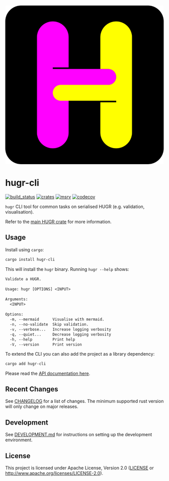 ![](/hugr/assets/hugr_logo.svg)

hugr-cli
===============

[![build_status][]](https://github.com/CQCL/hugr/actions)
[![crates][]](https://crates.io/crates/hugr-cli)
[![msrv][]](https://github.com/CQCL/hugr)
[![codecov][]](https://codecov.io/gh/CQCL/hugr)

`hugr` CLI tool for common tasks on serialised HUGR (e.g. validation,
visualisation).

Refer to the [main HUGR crate](http://crates.io/crates/hugr) for more information.

## Usage

Install using `cargo`:

```bash
cargo install hugr-cli
```

This will install the `hugr` binary. Running `hugr --help` shows:

```
Validate a HUGR.

Usage: hugr [OPTIONS] <INPUT>

Arguments:
  <INPUT>

Options:
  -m, --mermaid      Visualise with mermaid.
  -n, --no-validate  Skip validation.
  -v, --verbose...   Increase logging verbosity
  -q, --quiet...     Decrease logging verbosity
  -h, --help         Print help
  -V, --version      Print version
```


To extend the CLI you can also add the project as a library dependency:

```bash
cargo add hugr-cli
```

Please read the [API documentation here][].

## Recent Changes

See [CHANGELOG][] for a list of changes. The minimum supported rust
version will only change on major releases.

## Development

See [DEVELOPMENT.md](https://github.com/CQCL/hugr/blob/main/DEVELOPMENT.md) for instructions on setting up the development environment.

## License

This project is licensed under Apache License, Version 2.0 ([LICENSE][] or http://www.apache.org/licenses/LICENSE-2.0).

  [API documentation here]: https://docs.rs/hugr-cli/
  [build_status]: https://github.com/CQCL/hugr/actions/workflows/ci-rs.yml/badge.svg?branch=main
  [msrv]: https://img.shields.io/badge/rust-1.75.0%2B-blue.svg
  [crates]: https://img.shields.io/crates/v/hugr-cli
  [codecov]: https://img.shields.io/codecov/c/gh/CQCL/hugr?logo=codecov
  [LICENSE]: https://github.com/CQCL/hugr/blob/main/LICENCE
  [CHANGELOG]: https://github.com/CQCL/hugr/blob/main/hugr-cli/CHANGELOG.md
